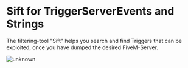 
# Sift for TriggerServerEvents and Strings


The filtering-tool "Sift" helps you search and find Triggers that can be exploited, once you have dumped the desired FiveM-Server.



![unknown](https://user-images.githubusercontent.com/77595905/109565724-2dd48780-7ae3-11eb-9109-19307c4ba9c1.png)
